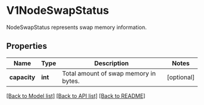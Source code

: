 # V1NodeSwapStatus

NodeSwapStatus represents swap memory information.

## Properties
Name | Type | Description | Notes
------------ | ------------- | ------------- | -------------
**capacity** | **int** | Total amount of swap memory in bytes. | [optional] 

[[Back to Model list]](../README.md#documentation-for-models) [[Back to API list]](../README.md#documentation-for-api-endpoints) [[Back to README]](../README.md)


